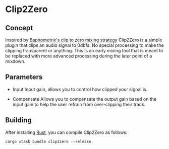 # Clip2Zero

## Concept

Inspired by [Baphometrix's clip to zero mixing strategy](https://www.youtube.com/watch?v=5UT42-ur080&list=PLxik-POfUXY6i_fP0f4qXNwdMxh3PXxJx) Clip2Zero is a simple plugin that clips an audio signal to 0dbfs. No special processing to make the clipping transparent or anything. This is an early mixing tool that is meant to be replaced with more advanced processing during the later point of a mixdown.

## Parameters
- Input
   Input gain, allows you to control how clipped your signal is.

- Compensate
   Allows you to compensate the output gain based on the input gain to help the user refrain from over-clipping their track.

## Building

After installing [Rust](https://rustup.rs/), you can compile Clip2Zero as follows:

```shell
cargo xtask bundle clip2zero --release
```
